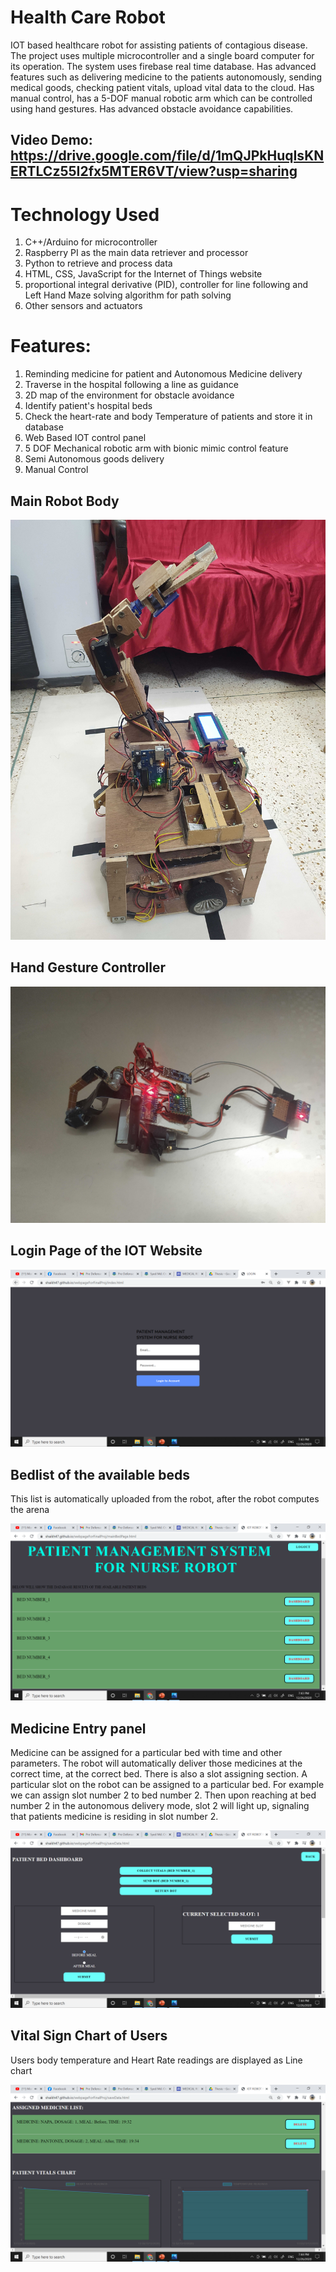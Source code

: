 # Health Care Robot

IOT based healthcare robot for assisting patients of contagious disease. 
The project uses multiple microcontroller and a single board computer for its operation. 
The system uses firebase real time database.
Has advanced features such as delivering medicine to the patients autonomously, sending medical goods, checking patient vitals, upload vital data to the cloud. 
Has manual control, has a 5-DOF manual robotic arm which can be controlled using hand gestures. 
Has advanced obstacle avoidance capabilities.

## Video Demo: https://drive.google.com/file/d/1mQJPkHuqIsKNERTLCz55I2fx5MTER6VT/view?usp=sharing

# Technology Used
1. C++/Arduino for microcontroller
2. Raspberry PI as the main data retriever and processor
3. Python to retrieve and process data
4. HTML, CSS, JavaScript for the Internet of Things website
5. proportional integral derivative (PID), controller for line following and Left Hand Maze solving algorithm for path solving
6. Other sensors and actuators

# Features: 
1. Reminding medicine for patient and Autonomous Medicine delivery
2. Traverse in the hospital following a line as guidance
3. 2D map of the environment for obstacle avoidance
4. Identify patient's hospital beds
5. Check the heart-rate and body Temperature of patients and store it in database
6. Web Based IOT control panel
7. 5 DOF Mechanical robotic arm with bionic mimic control feature
8. Semi Autonomous goods delivery
9. Manual Control

## Main Robot Body

![Alt Text](https://github.com/shaikh47/Health-Care-Robot/blob/master/screenshot/robot.jpg)


## Hand Gesture Controller

![Alt Text](https://github.com/shaikh47/Health-Care-Robot/blob/master/screenshot/controller.jpg)


## Login Page of the IOT Website

![Alt Text](https://github.com/shaikh47/Health-Care-Robot/blob/master/screenshot/login.PNG)


## Bedlist of the available beds
This list is automatically uploaded from the robot, after the robot computes the arena

![Alt Text](https://github.com/shaikh47/Health-Care-Robot/blob/master/screenshot/bedlist.PNG)


## Medicine Entry panel
Medicine can be assigned for a particular bed with time and other parameters. The robot will automatically deliver those medicines at the correct time, at the correct bed.
There is also a slot assigning section. A particular slot on the robot can be assigned to a particular bed. For example we can assign slot number 2 to bed number 2. Then upon reaching at bed number 2 in the autonomous delivery mode, slot 2 will light up, signaling that patients medicine is residing in slot number 2.


![Alt Text](https://github.com/shaikh47/Health-Care-Robot/blob/master/screenshot/medEntry.PNG)

## Vital Sign Chart of Users
Users body temperature and Heart Rate readings are displayed as Line chart


![Alt Text](https://github.com/shaikh47/Health-Care-Robot/blob/master/screenshot/graph.PNG)
